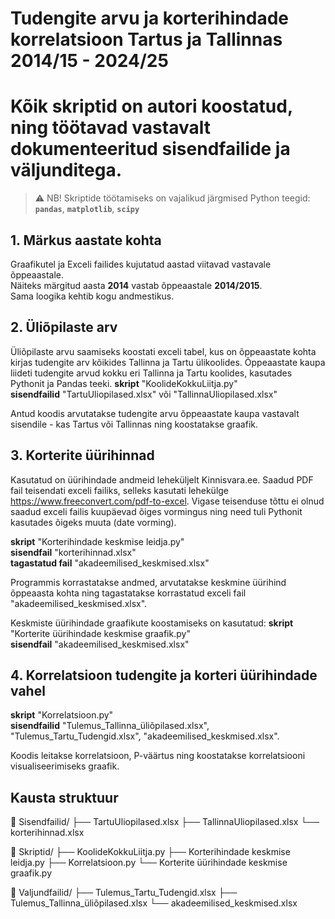 # Tudengite arvu ja korterihindade korrelatsioon Tartus ja Tallinnas 2014/15 - 2024/25
# Kõik skriptid on autori koostatud, ning töötavad vastavalt dokumenteeritud sisendfailide ja väljunditega.
> ⚠️ NB! Skriptide töötamiseks on vajalikud järgmised Python teegid:  
**`pandas`**, **`matplotlib`**, **`scipy`**

## 1. Märkus aastate kohta
Graafikutel ja Exceli failides kujutatud aastad viitavad vastavale õppeaastale.  
Näiteks märgitud aasta **2014** vastab õppeaastale **2014/2015**.  
Sama loogika kehtib kogu andmestikus.
   
## 2. Üliõpilaste arv
   
Üliõpilaste arvu saamiseks koostati exceli tabel, kus on õppeaastate kohta kirjas tudengite arv kõikides Tallinna ja Tartu ülikoolides.
Õppeaastate kaupa liideti tudengite arvud kokku eri Tallinna ja Tartu koolides, kasutades Pythonit ja Pandas teeki.
**skript** "KoolideKokkuLiitja.py"  
**sisendfailid** "TartuUliopilased.xlsx" või "TallinnaUliopilased.xlsx"

Antud koodis arvutatakse tudengite arvu õppeaastate kaupa vastavalt sisendile - kas Tartus või Tallinnas ning koostatakse graafik.

## 3. Korterite üürihinnad

Kasutatud on üürihindade andmeid leheküljelt Kinnisvara.ee. Saadud PDF fail teisendati exceli failiks, selleks kasutati lehekülge https://www.freeconvert.com/pdf-to-excel.
Vigase teisenduse tõttu ei olnud saadud exceli failis kuupäevad õiges vormingus ning need tuli Pythonit kasutades õigeks muuta (date vorming). 

**skript** "Korterihindade keskmise leidja.py"  
**sisendfail** "korterihinnad.xlsx"  
**tagastatud fail** "akadeemilised_keskmised.xlsx"

Programmis korrastatakse andmed, arvutatakse keskmine üürihind õppeaasta kohta ning tagastatakse
korrastatud exceli fail "akadeemilised_keskmised.xlsx".

Keskmiste üürihindade graafikute koostamiseks on kasutatud:
**skript** "Korterite üürihindade keskmise graafik.py"  
**sisendfail** "akadeemilised_keskmised.xlsx"


## 4. Korrelatsioon tudengite ja korteri üürihindade vahel

**skript** "Korrelatsioon.py"  
**sisendfailid** "Tulemus_Tallinna_üliõpilased.xlsx",  "Tulemus_Tartu_Tudengid.xlsx",
"akadeemilised_keskmised.xlsx".

Koodis leitakse korrelatsioon, P-väärtus ning koostatakse korrelatsiooni visualiseerimiseks graafik. 


## Kausta struktuur

📁 Sisendfailid/
   ├── TartuUliopilased.xlsx
   ├── TallinnaUliopilased.xlsx
   └── korterihinnad.xlsx

📁 Skriptid/
   ├── KoolideKokkuLiitja.py
   ├── Korterihindade keskmise leidja.py
   ├── Korrelatsioon.py
   └── Korterite üürihindade keskmise graafik.py

📁 Valjundfailid/
   ├── Tulemus_Tartu_Tudengid.xlsx
   ├── Tulemus_Tallinna_üliõpilased.xlsx
   └── akadeemilised_keskmised.xlsx

   

   
   
